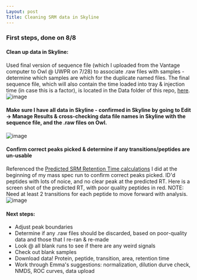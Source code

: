 ```yaml
---
Layout: post
Title: Cleaning SRM data in Skyline
---
```


### First steps, done on 8/8

#### Clean up data in Skyline: 
Used final version of sequence file (which I uploaded from the Vantage computer to Owl @ UWPR on 7/28) to associate .raw files with samples - determine which samples are which for the duplicate named files. The final sequence file, which will also contain the time loaded into tray & injection time (in case this is a factor), is located in the Data folder of this repo, [here](https://github.com/laurahspencer/Geoduck-DNR/blob/master/Data/2017-07-28_SRM-Sequence-final.xlsx).  
![image](https://user-images.githubusercontent.com/17264765/29094591-baa36fd0-7c42-11e7-9e11-6dc737947edd.png)

#### Make sure I have all data in Skyline - confirmed in Skyline by going to Edit -> Manage Results & cross-checking data file names in Skyline with the sequence file, and the .raw files on Owl. 
![image](https://user-images.githubusercontent.com/17264765/29094792-7dabfa74-7c43-11e7-8a40-3a4f65eab977.png)

#### Confirm correct peaks picked & determine if any transitions/peptides are un-usable
Referenced the [Predicted SRM Retention Time calculations](https://github.com/laurahspencer/Geoduck-DNR/blob/master/Data/2017-07-18-Predicted-SRM-Retention-Times-LHS.xlsx) I did at the beginning of my mass spec run to confirm correct peaks picked. ID'd peptides with lots of noice, and no clear peak at the predicted RT. Here is a screen shot of the predicted RT, with poor quality peptides in red. NOTE: Need at least 2 transitions for each peptide to move forward with analysis. 
![image](https://user-images.githubusercontent.com/17264765/29098024-ee33168e-7c51-11e7-912f-a0fd8d2b2a18.png)

#### Next steps: 
  * Adjust peak boundaries
  * Determine if any .raw files should be discarded, based on poor-quality data and those that I re-ran & re-made
  * Look @ all blank runs to see if there are any weird signals
  * Check out blank samples
  * Download data! Protein, peptide, transition, area, retention time
  * Work through Emma's suggestions: normalization, dilution durve check, NMDS, ROC curves, data upload
